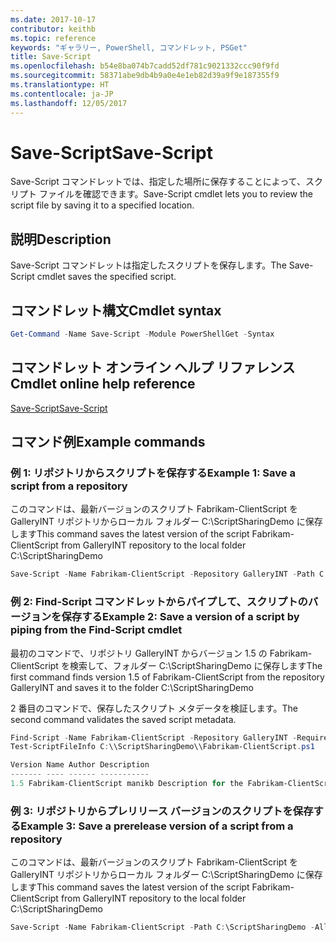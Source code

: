 ```yaml
---
ms.date: 2017-10-17
contributor: keithb
ms.topic: reference
keywords: "ギャラリー, PowerShell, コマンドレット, PSGet"
title: Save-Script
ms.openlocfilehash: b54e8ba074b7cadd52df781c9021332ccc90f9fd
ms.sourcegitcommit: 58371abe9db4b9a0e4e1eb82d39a9f9e187355f9
ms.translationtype: HT
ms.contentlocale: ja-JP
ms.lasthandoff: 12/05/2017
---
```

# <a name="save-script"></a><span data-ttu-id="2a5d1-103">Save-Script</span><span class="sxs-lookup"><span data-stu-id="2a5d1-103">Save-Script</span></span>

<span data-ttu-id="2a5d1-104">Save-Script コマンドレットでは、指定した場所に保存することによって、スクリプト ファイルを確認できます。</span><span class="sxs-lookup"><span data-stu-id="2a5d1-104">Save-Script cmdlet lets you to review the script file by saving it to a specified location.</span></span>

## <a name="description"></a><span data-ttu-id="2a5d1-105">説明</span><span class="sxs-lookup"><span data-stu-id="2a5d1-105">Description</span></span>

<span data-ttu-id="2a5d1-106">Save-Script コマンドレットは指定したスクリプトを保存します。</span><span class="sxs-lookup"><span data-stu-id="2a5d1-106">The Save-Script cmdlet saves the specified script.</span></span>

## <a name="cmdlet-syntax"></a><span data-ttu-id="2a5d1-107">コマンドレット構文</span><span class="sxs-lookup"><span data-stu-id="2a5d1-107">Cmdlet syntax</span></span>

```powershell
Get-Command -Name Save-Script -Module PowerShellGet -Syntax
```
## <a name="cmdlet-online-help-reference"></a><span data-ttu-id="2a5d1-108">コマンドレット オンライン ヘルプ リファレンス</span><span class="sxs-lookup"><span data-stu-id="2a5d1-108">Cmdlet online help reference</span></span>

[<span data-ttu-id="2a5d1-109">Save-Script</span><span class="sxs-lookup"><span data-stu-id="2a5d1-109">Save-Script</span></span>](http://go.microsoft.com/fwlink/?LinkId=619786)

## <a name="example-commands"></a><span data-ttu-id="2a5d1-110">コマンド例</span><span class="sxs-lookup"><span data-stu-id="2a5d1-110">Example commands</span></span>

### <a name="example-1-save-a-script-from-a-repository"></a><span data-ttu-id="2a5d1-111">例 1: リポジトリからスクリプトを保存する</span><span class="sxs-lookup"><span data-stu-id="2a5d1-111">Example 1: Save a script from a repository</span></span>
<span data-ttu-id="2a5d1-112">このコマンドは、最新バージョンのスクリプト Fabrikam-ClientScript を GalleryINT リポジトリからローカル フォルダー C:\ScriptSharingDemo に保存します</span><span class="sxs-lookup"><span data-stu-id="2a5d1-112">This command saves the latest version of the script Fabrikam-ClientScript from GalleryINT repository to the local folder C:\ScriptSharingDemo</span></span>

```powershell
Save-Script -Name Fabrikam-ClientScript -Repository GalleryINT -Path C:\ScriptSharingDemo
```

### <a name="example-2-save-a-version-of-a-script-by-piping-from-the-find-script-cmdlet"></a><span data-ttu-id="2a5d1-113">例 2: Find-Script コマンドレットからパイプして、スクリプトのバージョンを保存する</span><span class="sxs-lookup"><span data-stu-id="2a5d1-113">Example 2: Save a version of a script by piping from the Find-Script cmdlet</span></span>

<span data-ttu-id="2a5d1-114">最初のコマンドで、リポジトリ GalleryINT からバージョン 1.5 の Fabrikam-ClientScript を検索して、フォルダー C:\ScriptSharingDemo に保存します</span><span class="sxs-lookup"><span data-stu-id="2a5d1-114">The first command finds version 1.5 of Fabrikam-ClientScript from the repository GalleryINT and saves it to the folder C:\ScriptSharingDemo</span></span>

<span data-ttu-id="2a5d1-115">2 番目のコマンドで、保存したスクリプト メタデータを検証します。</span><span class="sxs-lookup"><span data-stu-id="2a5d1-115">The second command validates the saved script metadata.</span></span>

```powershell
Find-Script -Name Fabrikam-ClientScript -Repository GalleryINT -RequiredVersion 1.5 | Save-Script -Path C:\\ScriptSharingDemo
Test-ScriptFileInfo C:\\ScriptSharingDemo\\Fabrikam-ClientScript.ps1

Version Name Author Description
------- ---- ------ -----------
1.5 Fabrikam-ClientScript manikb Description for the Fabrikam-ClientScript script
```

### <a name="example-3-save-a-prerelease-version-of-a-script-from-a-repository"></a><span data-ttu-id="2a5d1-116">例 3: リポジトリからプレリリース バージョンのスクリプトを保存する</span><span class="sxs-lookup"><span data-stu-id="2a5d1-116">Example 3: Save a prerelease version of a script from a repository</span></span>
<span data-ttu-id="2a5d1-117">このコマンドは、最新バージョンのスクリプト Fabrikam-ClientScript を GalleryINT リポジトリからローカル フォルダー C:\ScriptSharingDemo に保存します</span><span class="sxs-lookup"><span data-stu-id="2a5d1-117">This command saves the latest version of the script Fabrikam-ClientScript from GalleryINT repository to the local folder C:\ScriptSharingDemo</span></span>

```powershell
Save-Script -Name Fabrikam-ClientScript -Path C:\ScriptSharingDemo -AllowPrerelease
```

